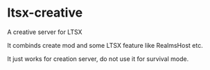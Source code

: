 # ltsx-creative
 A creative server for LTSX

It combinds create mod and some LTSX feature like RealmsHost etc.

It just works for creation server, do not use it for survival mode.
